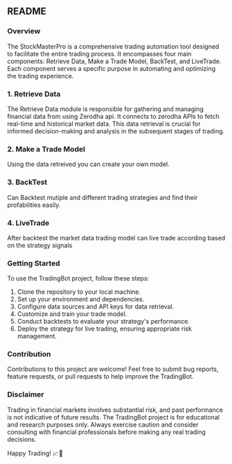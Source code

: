 
## README

### Overview
The StockMasterPro is a comprehensive trading automation tool designed to facilitate the entire trading process. 
It encompasses four main components: Retrieve Data, Make a Trade Model, BackTest, and LiveTrade. 
Each component serves a specific purpose in automating and optimizing the trading experience.

### 1. Retrieve Data
The Retrieve Data module is responsible for gathering and managing financial data from using Zerodha api. It connects to zerodha APIs to fetch real-time and historical market data. This data retrieval is crucial for informed decision-making and analysis in the subsequent stages of trading.

### 2. Make a Trade Model
Using the data retreived you can create your own model.

### 3. BackTest
Can Backtest mutiple and different trading strategies and find their profabilities easily.

### 4. LiveTrade
After backtest the market data trading model can live trade according based on the strategy signals 

### Getting Started
To use the TradingBot project, follow these steps:

1. Clone the repository to your local machine.
2. Set up your environment and dependencies.
3. Configure data sources and API keys for data retrieval.
4. Customize and train your trade model.
5. Conduct backtests to evaluate your strategy's performance.
6. Deploy the strategy for live trading, ensuring appropriate risk management.

### Contribution
Contributions to this project are welcome! Feel free to submit bug reports, feature requests, or pull requests to help improve the TradingBot.

### Disclaimer
Trading in financial markets involves substantial risk, and past performance is not indicative of future results. The TradingBot project is for educational and research purposes only. Always exercise caution and consider consulting with financial professionals before making any real trading decisions.

Happy Trading! 📈🤖
